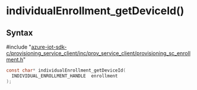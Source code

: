 # individualEnrollment_getDeviceId()

## Syntax

\#include "[azure-iot-sdk-c/provisioning_service_client/inc/prov_service_client/provisioning_sc_enrollment.h](../provisioning-sc-enrollment-h.md)"  
```C
const char* individualEnrollment_getDeviceId(
  INDIVIDUAL_ENROLLMENT_HANDLE  enrollment
);
```

